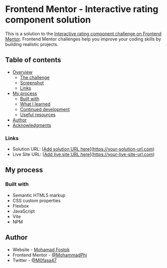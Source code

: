 # Frontend Mentor - Interactive rating component solution

This is a solution to the [Interactive rating component challenge on Frontend Mentor](https://www.frontendmentor.io/challenges/interactive-rating-component-koxpeBUmI). Frontend Mentor challenges help you improve your coding skills by building realistic projects. 

## Table of contents

- [Overview](#overview)
  - [The challenge](#the-challenge)
  - [Screenshot](#screenshot)
  - [Links](#links)
- [My process](#my-process)
  - [Built with](#built-with)
  - [What I learned](#what-i-learned)
  - [Continued development](#continued-development)
  - [Useful resources](#useful-resources)
- [Author](#author)
- [Acknowledgments](#acknowledgments)

### Links

- Solution URL: [[Add solution URL here](https://www.frontendmentor.io/solutions/interactive-rating-using-a-bit-of-flexbox-and-javascript-xiEM52JUO6)](https://your-solution-url.com)
- Live Site URL: [[Add live site URL here](https://m0fasa47-interactive-rating.netlify.app/)](https://your-live-site-url.com)

## My process

### Built with

- Semantic HTML5 markup
- CSS custom properties
- Flexbox
- JavaScript
- Vite
- NPM

## Author

- Website - [Mohamad Fostok](https://www.mohamadfostok.tech)
- Frontend Mentor - [@MohammadPhi](https://www.frontendmentor.io/profile/MohammadPhi)
- Twitter - [@M0fasa47](https://www.twitter.com/M0fasa47)
